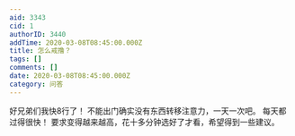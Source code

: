 ```yaml
---
aid: 3343
cid: 1
authorID: 3440
addTime: 2020-03-08T08:45:00.000Z
title: 怎么戒撸？
tags: []
comments: []
date: 2020-03-08T08:45:00.000Z
category: 问答
---
```


好兄弟们我快8行了！ 不能出门确实没有东西转移注意力，一天一次吧。 每天都过得很快！ 要求变得越来越高，花十多分钟选好了才看，希望得到一些建议。
